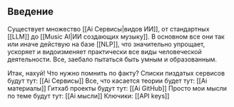 ## Введение

Существует множество [[Ai Сервисы|видов ИИ]], от стандартных [[LLM]] до [[Music AI|ИИ создающих музыку]]. 
В основном все они так или иначе действую на базе [[NLP]], что значительно упрощает, ускоряет и видоизменяет практически все виды человеческой деятельности. 
Все, заебало пытаться быть умным и образованным.

Итак, нахуй! 
Что нужно помнить по факту?
Списки пиздатых сервисов будут тут: [[Ai Сервисы]]
Все, что касается теории будет тут: [[Ai материалы]]
Гитхаб проекты будут тут: [[Ai GitHub]]
Просто мои мысли по теме будут тут: [[Ai мысли]]
Ключики: [[API keys]]



